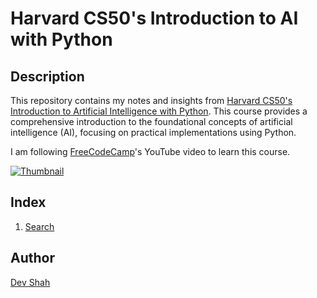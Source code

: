 # Harvard CS50's Introduction to AI with Python

## Description

This repository contains my notes and insights from [Harvard CS50's Introduction to Artificial Intelligence with Python](https://pll.harvard.edu/course/cs50s-introduction-artificial-intelligence-python). This course provides a comprehensive introduction to the foundational concepts of artificial intelligence (AI), focusing on practical implementations using Python.

I am following [FreeCodeCamp](https://www.youtube.com/@freecodecamp)'s YouTube video to learn this course.

[![Thumbnail](https://img.youtube.com/vi/5NgNicANyqM/0.jpg)](https://youtu.be/5NgNicANyqM)

## Index

1. [Search](cs50ai.shahtech.info/search)

## Author

[Dev Shah](https://github.com/busycaesar)
